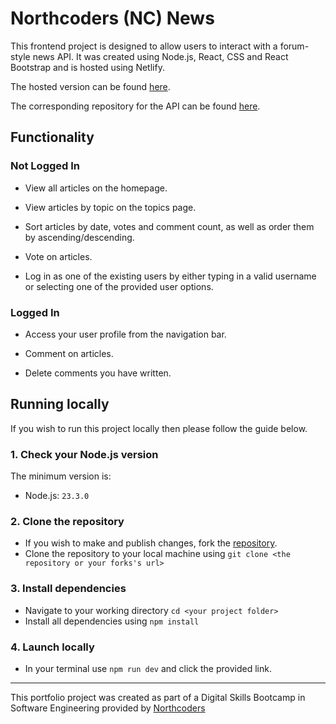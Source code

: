 # Northcoders (NC) News

This frontend project is designed to allow users to interact with a forum-style news API. It was created using Node.js, React, CSS and React Bootstrap and is hosted using Netlify.

The hosted version can be found [here](https://nc-news-eleccy.netlify.app/).

The corresponding repository for the API can be found [here](https://github.com/e-leccy/nc-news).

## Functionality

### Not Logged In

- View all articles on the homepage.

- View articles by topic on the topics page.

- Sort articles by date, votes and comment count, as well as order them by ascending/descending.

- Vote on articles.

- Log in as one of the existing users by either typing in a valid username or selecting one of the provided user options.

### Logged In

- Access your user profile from the navigation bar.

- Comment on articles.

- Delete comments you have written.

## Running locally

If you wish to run this project locally then please follow the guide below.

### 1. Check your Node.js version

The minimum version is:

- Node.js: `23.3.0`

### 2. Clone the repository

- If you wish to make and publish changes, fork the [repository](https://github.com/e-leccy/fe-nc-news).
- Clone the repository to your local machine using `git clone <the repository or your forks's url>`

### 3. Install dependencies

- Navigate to your working directory `cd <your project folder>`
- Install all dependencies using `npm install`

### 4. Launch locally

- In your terminal use `npm run dev` and click the provided link.

---

This portfolio project was created as part of a Digital Skills Bootcamp in Software Engineering provided by [Northcoders](https://northcoders.com/)
